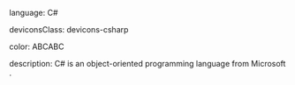 language: C#

deviconsClass: devicons-csharp

color: ABCABC

description: C# is an object-oriented programming language from Microsoft .
